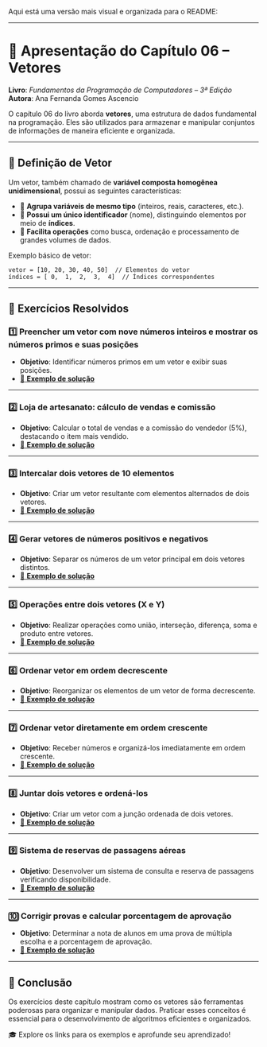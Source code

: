 Aqui está uma versão mais visual e organizada para o README:  

---

# 📘 **Apresentação do Capítulo 06 – Vetores**  
**Livro**: *Fundamentos da Programação de Computadores – 3ª Edição*  
**Autora**: Ana Fernanda Gomes Ascencio  

O capítulo 06 do livro aborda **vetores**, uma estrutura de dados fundamental na programação. Eles são utilizados para armazenar e manipular conjuntos de informações de maneira eficiente e organizada.  

---

## 🧩 **Definição de Vetor**  
Um vetor, também chamado de **variável composta homogênea unidimensional**, possui as seguintes características:  
- 🔹 **Agrupa variáveis de mesmo tipo** (inteiros, reais, caracteres, etc.).  
- 🔹 **Possui um único identificador** (nome), distinguindo elementos por meio de **índices**.  
- 🔹 **Facilita operações** como busca, ordenação e processamento de grandes volumes de dados.  

Exemplo básico de vetor:  
```plaintext
vetor = [10, 20, 30, 40, 50]  // Elementos do vetor
índices = [ 0,  1,  2,  3,  4]  // Índices correspondentes
```

---

## 📖 **Exercícios Resolvidos**  

### 1️⃣ **Preencher um vetor com nove números inteiros e mostrar os números primos e suas posições**  
- **Objetivo**: Identificar números primos em um vetor e exibir suas posições.  
- [🔗 **Exemplo de solução**](https://github.com/davidfranca10/CTI-P4-POO-20242-LISTA03/blob/main/CAP06/EXERCICIOS-RESOLVIDOS/EXE01/src/br/edu/principal/Principal.java)  

---

### 2️⃣ **Loja de artesanato: cálculo de vendas e comissão**  
- **Objetivo**: Calcular o total de vendas e a comissão do vendedor (5%), destacando o item mais vendido.  
- [🔗 **Exemplo de solução**](https://github.com/davidfranca10/CTI-P4-POO-20242-LISTA03/blob/main/CAP06/EXERCICIOS-RESOLVIDOS/EXE02/src/br/edu/principal/Principal.java)  

---

### 3️⃣ **Intercalar dois vetores de 10 elementos**  
- **Objetivo**: Criar um vetor resultante com elementos alternados de dois vetores.  
- [🔗 **Exemplo de solução**](https://github.com/davidfranca10/CTI-P4-POO-20242-LISTA03/blob/main/CAP06/EXERCICIOS-RESOLVIDOS/EXE03/src/br/edu/principal/Principal.java)  

---

### 4️⃣ **Gerar vetores de números positivos e negativos**  
- **Objetivo**: Separar os números de um vetor principal em dois vetores distintos.  
- [🔗 **Exemplo de solução**](https://github.com/davidfranca10/CTI-P4-POO-20242-LISTA03/blob/main/CAP06/EXERCICIOS-RESOLVIDOS/EXE04/src/br/edu/principal/Principal.java)  

---

### 5️⃣ **Operações entre dois vetores (X e Y)**  
- **Objetivo**: Realizar operações como união, interseção, diferença, soma e produto entre vetores.  
- [🔗 **Exemplo de solução**](https://github.com/davidfranca10/CTI-P4-POO-20242-LISTA03/blob/main/CAP06/EXERCICIOS-RESOLVIDOS/EXE05/src/br/edu/principal/Principal.java)  

---

### 6️⃣ **Ordenar vetor em ordem decrescente**  
- **Objetivo**: Reorganizar os elementos de um vetor de forma decrescente.  
- [🔗 **Exemplo de solução**](https://github.com/davidfranca10/CTI-P4-POO-20242-LISTA03/blob/main/CAP06/EXERCICIOS-RESOLVIDOS/EXE06/src/br/edu/principal/Principal.java)  

---

### 7️⃣ **Ordenar vetor diretamente em ordem crescente**  
- **Objetivo**: Receber números e organizá-los imediatamente em ordem crescente.  
- [🔗 **Exemplo de solução**](https://github.com/davidfranca10/CTI-P4-POO-20242-LISTA03/blob/main/CAP06/EXERCICIOS-RESOLVIDOS/EXE07/src/br/edu/principal/Principal.java)  

---

### 8️⃣ **Juntar dois vetores e ordená-los**  
- **Objetivo**: Criar um vetor com a junção ordenada de dois vetores.  
- [🔗 **Exemplo de solução**](https://github.com/davidfranca10/CTI-P4-POO-20242-LISTA03/blob/main/CAP06/EXERCICIOS-RESOLVIDOS/EXE08/src/br/edu/principal/Principal.java)  

---

### 9️⃣ **Sistema de reservas de passagens aéreas**  
- **Objetivo**: Desenvolver um sistema de consulta e reserva de passagens verificando disponibilidade.  
- [🔗 **Exemplo de solução**](https://github.com/davidfranca10/CTI-P4-POO-20242-LISTA03/blob/main/CAP06/EXERCICIOS-RESOLVIDOS/EXE09/src/br/edu/principal/Principal.java)  

---

### 🔟 **Corrigir provas e calcular porcentagem de aprovação**  
- **Objetivo**: Determinar a nota de alunos em uma prova de múltipla escolha e a porcentagem de aprovação.  
- [🔗 **Exemplo de solução**](https://github.com/davidfranca10/CTI-P4-POO-20242-LISTA03/blob/main/CAP06/EXERCICIOS-RESOLVIDOS/EXE10/src/br/edu/principal/Principal.java)  

---

## 🚀 **Conclusão**  
Os exercícios deste capítulo mostram como os vetores são ferramentas poderosas para organizar e manipular dados. Praticar esses conceitos é essencial para o desenvolvimento de algoritmos eficientes e organizados.  

🎓 Explore os links para os exemplos e aprofunde seu aprendizado! 

